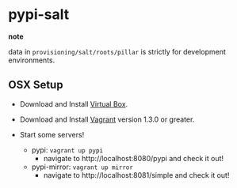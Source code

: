 # pypi-salt

**note**

data in `provisioning/salt/roots/pillar` is strictly for development environments.

## OSX Setup

- Download and Install [Virtual Box](https://www.virtualbox.org/wiki/Downloads).

- Download and Install [Vagrant](http://downloads.vagrantup.com/) version 1.3.0 or greater.

- Start some servers!
  - pypi: `vagrant up pypi`
    - navigate to http://localhost:8080/pypi and check it out!
  - pypi-mirror: `vagrant up mirror`
    - navigate to http://localhost:8081/simple and check it out!

